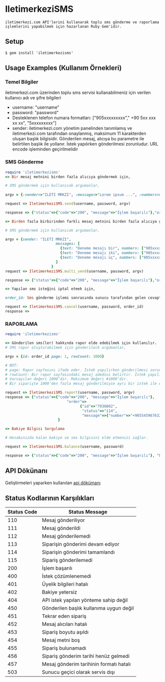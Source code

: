 # IletimerkeziSMS
	iletimerkezi.com API'lerini kullanarak toplu sms gönderme ve raporlama işlemlerini yapabilmek için hazarlanan Ruby Gem'idir.

## Setup

```
$ gem install 'iletimerkezisms'
```

## Usage Examples (Kullanım Örnekleri)

### Temel Bilgiler
iletimerkezi.com üzerinden toplu sms servisi kullanabilmeniz için verilen kullanıcı adı ve şifre bilgileri
- username: "username"
- password: "password"
- Desteklenen telefon numara formatları: ["905xxxxxxxxx"," +90 5xx xxx xx xx", "5xxxxxxxxx"]
- sender: iletimerkezi.com yönetim panelinden tanımlamış ve iletimerkezi.com tarafından onaylanmış, maksimum 11 karakterden oluşan başlık bilgisidir. Gönderilen mesaj, alıcıya bu parametre ile belirtilen başlık ile yollanır. İstek yapılırken gönderilmesi zorunludur. URL encode işleminden geçirilmelidir

### SMS Gönderme
``` ruby
require 'iletimerkezisms'
=> Bir mesaj metnini birden fazla alıcıya göndermek için,

# SMS göndermek için kullanıcak argumanlar,
 
argv = {:sender=>"ILETI MRKZI", :message=>"Lorem ipsum ...", :numbers=>["905xxxxxxxxx"," +90 5xx xxx xx xx", "5xxxxxxxxx"]}

request => IletimerkeziSMS.send(username, password, argv)

response => {"status"=>{"code"=>"200", "message"=>"İşlem başarılı"},"order"=>{"id"=>"order_id"}}

=> Birden fazla birbirinden farklı mesaj metnini birden fazla alıcıya göndermek için,

# SMS göndermek için kullanıcak argumanlar,

argv = {sender: "ILETI MRKZI",
                       messages: [
                         {text: "Deneme mesajı bir", numbers: ["905xxxxxxxxx"," +90 5xx xxx xx xx", "5xxxxxxxxx"]},
                         {text: "Deneme mesajı iki", numbers: ["905xxxxxxxxx"," +90 5xx xxx xx xx"]},
                         {text: "Deneme mesajı üç", numbers: ["905xxxxxxxxx"]}
                       ]
                     }
request => IletimerkeziSMS.multi_send(username, password, argv)

response => {"status"=>{"code"=>"200", "message"=>"İşlem başarılı"},"order"=>{"id"=>"order_id"}}

=> Yapılan sms isteğini iptal etmek için,

order_id: Sms gönderme işlemi sonrasında sunucu tarafından gelen cevaptan bulabilirsiniz.(order_id = response["order"]["id"])

request => IletimerkeziSMS.cancel(username, password, order_id)
response =>

```

### RAPORLAMA
``` ruby
require 'iletimerkezisms'

=> Gönderilen sms(ler) hakkında rapor elde edebilmek için kullanılır.
# SMS rapor oluşturabilmek için gönderileck argümanlar,

argv = {id: order_id page: 1, rowCount: 1000}

# NOT: 
# page: Rapor sayfasını ifade eder. İstek yapılırken gönderilmesi zorunlu değildir. Varsayılan değeri 1’dir.
# rowCount: Bir rapor sayfasındaki mesaj adedini belirtir. İstek yapılırken gönderilmesi zorunlu değildir. 
# Varsayılan değeri 1000’dir. Maksimum değeri #1000’dir. 
# Bir siparişte 1000’den fazla mesaj gönderilmişse ayrı bir istek ile diğer rapor sayfaları sorgulanmalıdır.

request => IletimerkeziSMS.report(username, password, argv)
response => {"status"=>{"code"=>"200", "message"=>"İşlem başarılı"},
 							"order"=>
								  {"id"=>"7930802",
								   "status"=>"114",
								   "message"=>{"number"=>"+905545967632", "status"=>"111"}}
						}

=> Bakiye Bilgisi Sorgulama

# Hesabınızda kalan bakiye ve sms bilgisini elde etmenizi sağlar.

request => IletimerkeziSMS.balance(username, password)

response => {"status"=>{"code"=>"200", "message"=>"İşlem başarılı"}, "balance"=>{"amount"=>"0.0000", "sms"=>"4"}}

```
## API Dökünanı
Geliştirmeleri yaparken kullanılan [api dökümanı](https://docs.google.com/document/d/19mYfmnx_BAoO5tPjz2qrCE9LK9qNrafAVZTNqHmi1tQ/edit)
## Status Kodlarının Karşılıkları

Status Code  	| Status Message
------------- | -------------
110  | Mesaj gönderiliyor
111  | Mesaj gönderildi
112  | Mesaj gönderilemedi
113  | Siparişin gönderimi devam ediyor
114  | Siparişin gönderimi tamamlandı
115  | Sipariş gönderilemedi
200  | İşlem başarılı
400  | İstek çözümlenemedi
401  | Üyelik bilgileri hatalı
402  | Bakiye yetersiz
404  | API istek yapılan yönteme sahip değil
450  | Gönderilen başlık kullanıma uygun değil
451  | Tekrar eden sipariş
452  | Mesaj alıcıları hatalı
453  | Sipariş boyutu aşıldı
454  | Mesaj metni boş
455  | Sipariş bulunamadı
456  | Sipariş gönderim tarihi henüz gelmedi
457  | Mesaj gönderim tarihinin formatı hatalı
503  | Sunucu geçici olarak servis dışı
